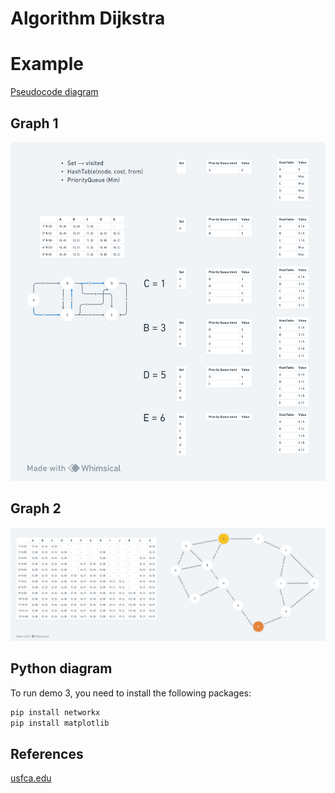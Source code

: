 # Algorithm Dijkstra

# Example

[Pseudocode diagram](https://whimsical.com/djikstra-ULBhe3Sp9aVMKBzBiNNQLN)

## Graph 1
![Demo 1](./media/graph1.png)

## Graph 2
![Demo 1](./media/graph2.png)

## Python diagram
To run demo 3, you need to install the following packages:

```bash
pip install networkx
pip install matplotlib
```



## References

[usfca.edu](https://www.cs.usfca.edu/~galles/visualization/Dijkstra.html)